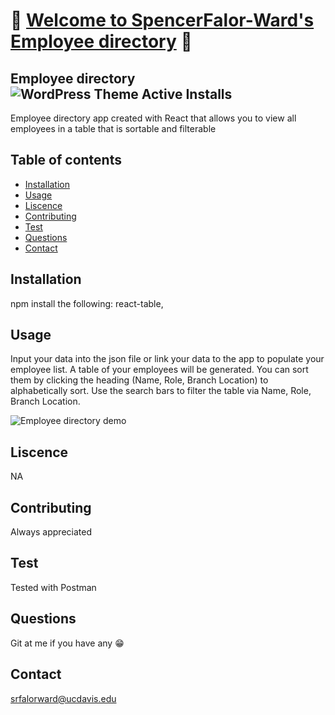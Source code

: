 # :dragon: [Welcome to SpencerFalor-Ward's Employee directory](https://spencerfalor-ward.github.io/hw-unit19-employeeDirectoryReact/) :dragon:

## Employee directory ![WordPress Theme Active Installs](https://img.shields.io/wordpress/theme/installs/twentyseventeen)

Employee directory app created with React that allows you to view all employees in a table that is sortable and filterable

## Table of contents

-   [Installation](#Installation)
-   [Usage](#Usage)
-   [Liscence](#Liscence)
-   [Contributing](#Contributing)
-   [Test](#Test)
-   [Questions](#Questions)
-   [Contact](#Contact)

## Installation

npm install the following: react-table,

## Usage

Input your data into the json file or link your data to the app to populate your employee list. A table of your employees will be generated. You can sort them by clicking the heading (Name, Role, Branch Location) to alphabetically sort. Use the search bars to filter the table via Name, Role, Branch Location.

![Employee directory demo](./employeeDirectoryDemo.gif)

## Liscence

NA

## Contributing

Always appreciated

## Test

Tested with Postman

## Questions

Git at me if you have any :grin:

## Contact

srfalorward@ucdavis.edu
